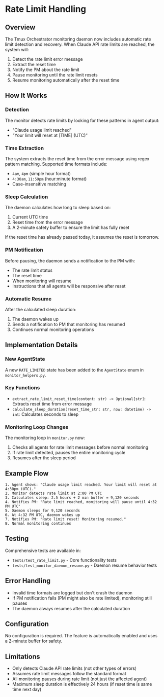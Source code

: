 # Rate Limit Handling

## Overview

The Tmux Orchestrator monitoring daemon now includes automatic rate limit detection and recovery. When Claude API rate limits are reached, the system will:

1. Detect the rate limit error message
2. Extract the reset time
3. Notify the PM about the rate limit
4. Pause monitoring until the rate limit resets
5. Resume monitoring automatically after the reset time

## How It Works

### Detection
The monitor detects rate limits by looking for these patterns in agent output:
- "Claude usage limit reached"
- "Your limit will reset at [TIME] (UTC)"

### Time Extraction
The system extracts the reset time from the error message using regex pattern matching. Supported time formats include:
- `4am`, `4pm` (simple hour format)
- `4:30am`, `11:59pm` (hour:minute format)
- Case-insensitive matching

### Sleep Calculation
The daemon calculates how long to sleep based on:
1. Current UTC time
2. Reset time from the error message
3. A 2-minute safety buffer to ensure the limit has fully reset

If the reset time has already passed today, it assumes the reset is tomorrow.

### PM Notification
Before pausing, the daemon sends a notification to the PM with:
- The rate limit status
- The reset time
- When monitoring will resume
- Instructions that all agents will be responsive after reset

### Automatic Resume
After the calculated sleep duration:
1. The daemon wakes up
2. Sends a notification to PM that monitoring has resumed
3. Continues normal monitoring operations

## Implementation Details

### New AgentState
A new `RATE_LIMITED` state has been added to the `AgentState` enum in `monitor_helpers.py`.

### Key Functions
- `extract_rate_limit_reset_time(content: str) -> Optional[str]`: Extracts reset time from error message
- `calculate_sleep_duration(reset_time_str: str, now: datetime) -> int`: Calculates seconds to sleep

### Monitoring Loop Changes
The monitoring loop in `monitor.py` now:
1. Checks all agents for rate limit messages before normal monitoring
2. If rate limit detected, pauses the entire monitoring cycle
3. Resumes after the sleep period

## Example Flow

```
1. Agent shows: "Claude usage limit reached. Your limit will reset at 4:30pm (UTC)."
2. Monitor detects rate limit at 2:00 PM UTC
3. Calculates sleep: 2.5 hours + 2 min buffer = 9,120 seconds
4. Notifies PM: "Rate limit reached, monitoring will pause until 4:32 PM UTC"
5. Daemon sleeps for 9,120 seconds
6. At 4:32 PM UTC, daemon wakes up
7. Notifies PM: "Rate limit reset! Monitoring resumed."
8. Normal monitoring continues
```

## Testing

Comprehensive tests are available in:
- `tests/test_rate_limit.py` - Core functionality tests
- `tests/test_monitor_daemon_resume.py` - Daemon resume behavior tests

## Error Handling

- Invalid time formats are logged but don't crash the daemon
- If PM notification fails (PM might also be rate limited), monitoring still pauses
- The daemon always resumes after the calculated duration

## Configuration

No configuration is required. The feature is automatically enabled and uses a 2-minute buffer for safety.

## Limitations

- Only detects Claude API rate limits (not other types of errors)
- Assumes rate limit messages follow the standard format
- All monitoring pauses during rate limit (not just the affected agent)
- Maximum sleep duration is effectively 24 hours (if reset time is same time next day)
